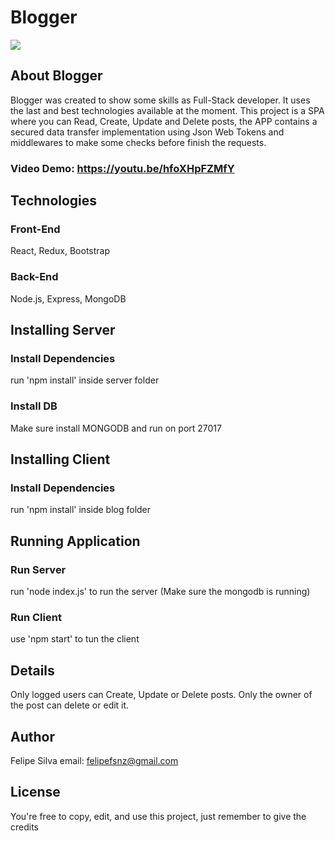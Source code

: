 # Blogger
![](https://i.imgur.com/oS1a4Jh.png)

## About Blogger
Blogger was created to show some skills as Full-Stack developer. It uses the last and best technologies available at the moment. This project is a SPA where you can Read, Create, Update and Delete posts, the APP contains a secured data transfer implementation using Json Web Tokens and middlewares to make some checks before finish the requests.

### Video Demo: https://youtu.be/hfoXHpFZMfY
 
## Technologies
### Front-End
React, Redux, Bootstrap

### Back-End
Node.js, Express, MongoDB

## Installing Server
### Install Dependencies
run 'npm install' inside server folder

### Install DB
Make sure install MONGODB and run on port 27017

## Installing Client
### Install Dependencies
run 'npm install' inside blog folder

## Running Application
### Run Server
run 'node index.js' to run the server (Make sure the mongodb is running)

### Run Client
use 'npm start' to tun the client

## Details
Only logged users can Create, Update or Delete posts.
Only the owner of the post can delete or edit it.

## Author
Felipe Silva 
email: felipefsnz@gmail.com

## License
You're free to copy, edit, and use this project, just remember to give the credits